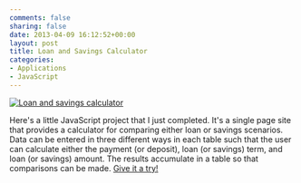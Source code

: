 ```yaml
---
comments: false
sharing: false
date: 2013-04-09 16:12:52+00:00
layout: post
title: Loan and Savings Calculator
categories:
- Applications
- JavaScript
---
```


[![Loan and savings calculator]({{root_url}}/images/tvm-calculator.png)](http://janmilosh.com/time-value-of-money)

Here's a little JavaScript project that I just completed. It's a single page site that provides a calculator for comparing either loan or savings scenarios. Data can be entered in three different ways in each table such that the user can calculate either the payment (or deposit), loan (or savings) term, and loan (or savings) amount. The results accumulate in a table so that comparisons can be made. [Give it a try!](http://janmilosh.com/time-value-of-money)
